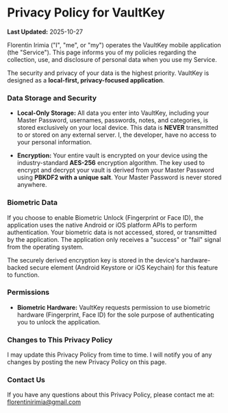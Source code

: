 # Privacy Policy for VaultKey

**Last Updated:** 2025-10-27

Florentin Irimia ("I", "me", or "my") operates the VaultKey mobile application (the "Service"). This page informs you of my policies regarding the collection, use, and disclosure of personal data when you use my Service.

The security and privacy of your data is the highest priority. VaultKey is designed as a **local-first, privacy-focused application**.

### Data Storage and Security

*   **Local-Only Storage:** All data you enter into VaultKey, including your Master Password, usernames, passwords, notes, and categories, is stored exclusively on your local device. This data is **NEVER** transmitted to or stored on any external server. I, the developer, have no access to your personal information.

*   **Encryption:** Your entire vault is encrypted on your device using the industry-standard **AES-256** encryption algorithm. The key used to encrypt and decrypt your vault is derived from your Master Password using **PBKDF2 with a unique salt**. Your Master Password is never stored anywhere.

### Biometric Data

If you choose to enable Biometric Unlock (Fingerprint or Face ID), the application uses the native Android or iOS platform APIs to perform authentication. Your biometric data is not accessed, stored, or transmitted by the application. The application only receives a "success" or "fail" signal from the operating system.

The securely derived encryption key is stored in the device's hardware-backed secure element (Android Keystore or iOS Keychain) for this feature to function.

### Permissions

*   **Biometric Hardware:** VaultKey requests permission to use biometric hardware (Fingerprint, Face ID) for the sole purpose of authenticating you to unlock the application.

### Changes to This Privacy Policy

I may update this Privacy Policy from time to time. I will notify you of any changes by posting the new Privacy Policy on this page.

### Contact Us

If you have any questions about this Privacy Policy, please contact me at: florentinirimia@gmail.com
